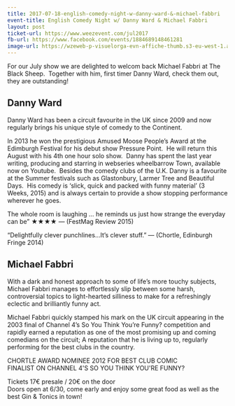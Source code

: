 ```yaml
---
title: 2017-07-18-english-comedy-night-w-danny-ward-&-michael-fabbri
event-title: English Comedy Night w/ Danny Ward & Michael Fabbri
layout: post
ticket-url: https://www.weezevent.com/jul2017
fb-url: https://www.facebook.com/events/1884689148461281
image-url: https://wzeweb-p-visuelorga-evn-affiche-thumb.s3-eu-west-1.amazonaws.com/affiche_260793.thumb53700.1497956550.jpg
---
```

For our July show we are delighted to welcom back Michael Fabbri at The Black Sheep.  Together with him, first timer Danny Ward, check them out, they are outstanding!

## Danny Ward
Danny Ward has been a circuit favourite in the UK since 2009 and now regularly brings his unique style of comedy to the Continent.

In 2013 he won the prestigious Amused Moose People’s Award at the Edimburgh Festival for his debut show Pressure Point.  He will return this August with his 4th one hour solo show.  Danny has spent the last year writing, producing and starring in webseries wheelbarrow Town, available now on Youtube.  Besides the comedy clubs of the U.K. Danny is a favourite at the Summer festivals such as Glastonbury, Larmer Tree and Beautiful Days.  His comedy is ‘slick, quick and packed with funny material’ (3 Weeks, 2015) and is always certain to provide a show stopping performance wherever he goes.

The whole room is laughing … he reminds us just how strange the everyday can be” ★★★★ &mdash; (FestMag Review 2015)

“Delightfully clever punchlines…It’s clever stuff.” &mdash; (Chortle, Edinburgh Fringe 2014)


## Michael Fabbri
With a dark and honest approach to some of life’s more touchy subjects, Michael Fabbri manages to effortlessly slip between some harsh, controversial topics to light-hearted silliness to make for a refreshingly eclectic and brilliantly funny act.

Michael Fabbri quickly stamped his mark on the UK circuit appearing in the 2003 final of Channel 4’s So You Think You’re Funny? competition and rapidly earned a reputation as one of the most promising up and coming comedians on the circuit; A reputation that he is living up to, regularly performing for the best clubs in the country.

CHORTLE AWARD NOMINEE 2012 FOR BEST CLUB COMIC  
FINALIST ON CHANNEL 4'S SO YOU THINK YOU'RE FUNNY?


Tickets 17€ presale / 20€ on the door  
Doors open at 6/30, come early and enjoy some great food as well as the best Gin & Tonics in town!